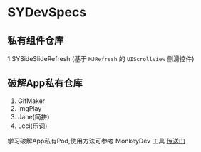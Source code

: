 # SYDevSpecs

## 私有组件仓库

 1.SYSideSlideRefresh (基于 `MJRefresh` 的 `UIScrollView` 侧滑控件)
 
## 破解App私有仓库

 1. GifMaker
 2. ImgPlay
 3. Jane(简拼)
 4. Leci(乐词)

  学习破解App私有Pod,使用方法可参考 MonkeyDev 工具 [传送门](https://github.com/AloneMonkey/MonkeyDev/wiki/CocoaPods)
